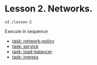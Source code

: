 # Lesson 2. Networks.

```
cd /lesson-2
```


Execute in sequence


- [task: network-policy](1/)
- [task: service](2/)
- [task: load-balancer](3/)
- [task: ingress](4/)